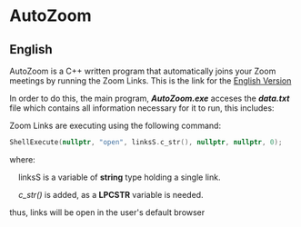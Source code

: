 # AutoZoom

## English
AutoZoom is a C++ written program that automatically joins your Zoom meetings by running the Zoom Links. This is the link for the [English Version](https://github.com/GioByte10/AutoZoom/releases/tag/English)

In order to do this, the main program, **_AutoZoom.exe_** acceses the **_data.txt_** file which contains all information necessary for it to run, this includes:

Zoom Links are executing using the following command:
```c++
ShellExecute(nullptr, "open", linksS.c_str(), nullptr, nullptr, 0);
```
where:

&nbsp;&nbsp;&nbsp;&nbsp;linksS is a variable of **string** type holding a single link.
  
&nbsp;&nbsp;&nbsp;&nbsp;_c_str()_ is added, as a **LPCSTR** variable is needed.


thus, links will be open in the user's default browser

